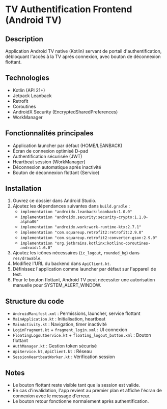 # TV Authentification Frontend (Android TV)

## Description
Application Android TV native (Kotlin) servant de portail d'authentification, débloquant l'accès à la TV après connexion, avec bouton de déconnexion flottant.

## Technologies
- Kotlin (API 21+)
- Jetpack Leanback
- Retrofit
- Coroutines
- AndroidX Security (EncryptedSharedPreferences)
- WorkManager

## Fonctionnalités principales
- Application launcher par défaut (HOME/LEANBACK)
- Écran de connexion optimisé D-pad
- Authentification sécurisée (JWT)
- Heartbeat session (WorkManager)
- Déconnexion automatique après inactivité
- Bouton de déconnexion flottant (Service)

## Installation
1. Ouvrez ce dossier dans Android Studio.
2. Ajoutez les dépendances suivantes dans `build.gradle` :
   - `implementation "androidx.leanback:leanback:1.0.0"`
   - `implementation "androidx.security:security-crypto:1.1.0-alpha06"`
   - `implementation "androidx.work:work-runtime-ktx:2.7.1"`
   - `implementation "com.squareup.retrofit2:retrofit:2.9.0"`
   - `implementation "com.squareup.retrofit2:converter-gson:2.9.0"`
   - `implementation "org.jetbrains.kotlinx:kotlinx-coroutines-android:1.6.0"`
3. Ajoutez les icônes nécessaires (`ic_logout`, `rounded_bg`) dans `res/drawable`.
4. Modifiez l'URL du backend dans `ApiClient.kt`.
5. Définissez l'application comme launcher par défaut sur l'appareil de test.
6. Pour le bouton flottant, Android TV peut nécessiter une autorisation manuelle pour SYSTEM_ALERT_WINDOW.

## Structure du code
- `AndroidManifest.xml` : Permissions, launcher, service flottant
- `MainApplication.kt` : Initialisation, heartbeat
- `MainActivity.kt` : Navigation, timer inactivité
- `LoginFragment.kt` + `fragment_login.xml` : UI connexion
- `FloatingLogoutService.kt` + `floating_logout_button.xml` : Bouton flottant
- `AuthManager.kt` : Gestion token sécurisé
- `ApiService.kt`, `ApiClient.kt` : Réseau
- `SessionHeartbeatWorker.kt` : Vérification session

## Notes
- Le bouton flottant reste visible tant que la session est valide.
- En cas d'invalidation, l'app revient au premier plan et affiche l'écran de connexion avec le message d'erreur.
- Le bouton retour fonctionne normalement après authentification.
